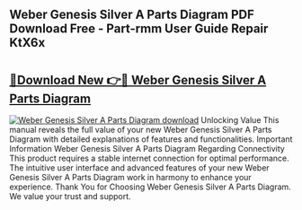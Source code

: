 ## Weber Genesis Silver A Parts Diagram PDF Download Free - Part-rmm User Guide Repair KtX6x

# <h2><a href="http://dfmqedl.blite.top/?on=Weber+Genesis+Silver+A+Parts+Diagram">🔗Download New 👉🔴 Weber Genesis Silver A Parts Diagram</a></h2>

[![Weber Genesis Silver A Parts Diagram download](https://i.imgur.com/lujVjoI.png)](http://dfmqedl.blite.top/?on=Weber+Genesis+Silver+A+Parts+Diagram)
Unlocking Value This manual reveals the full value of your new Weber Genesis Silver A Parts Diagram with detailed explanations of features and functionalities. Important Information Weber Genesis Silver A Parts Diagram Regarding Connectivity This product requires a stable internet connection for optimal performance. The intuitive user interface and advanced features of your new Weber Genesis Silver A Parts Diagram work in harmony to enhance your experience. Thank You for Choosing Weber Genesis Silver A Parts Diagram. We value your trust and support.
